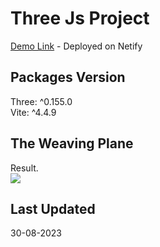 # Three Js Project

[Demo Link](https://main--keen-palmier-eb595c.netlify.app/) - Deployed on Netify<br>

## Packages Version
Three: ^0.155.0<br>
Vite: ^4.4.9

## The Weaving Plane
Result.<br>
<img src="/Gif/Screenshot (26).png">

## Last Updated
30-08-2023
